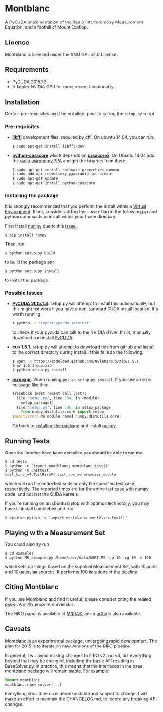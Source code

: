 # Montblanc

A PyCUDA implementation of the Radio Interferometry Measurement Equation, and a foothill of Mount Exaflop.

## License

Montblanc is licensed under the GNU GPL v2.0 License.

## Requirements

- PyCUDA 2015.1.3
- A Kepler NVIDIA GPU for more recent functionality.

## Installation

Certain pre-requisites must be installed, prior to calling the `setup.py` script.

### Pre-requisites

- **[libffi][libffi]** development files, required by cffi. On ubuntu 14.04, you can run:

    ```bash
    $ sudo apt-get install libffi-dev
    ```
    
- **[python-casacore][pyrap]** which depends on **[casacore2][casacore]**.
    On Ubuntu 14.04 add the [radio astronomy PPA][radio-astro-ppa]  and get the binaries from there:

    ```bash
    $ sudo apt-get install software-properties-common
    $ sudo add-apt-repository ppa:radio-astro/main
    $ sudo apt-get update
    $ sudo apt-get install python-casacore
    ```

### Installing the package

It is strongly recommended that you perform the install within a [Virtual Environment](http://docs.python-guide.org/en/latest/dev/virtualenvs/).
If not, consider adding the `--user` flag to the following
pip and python commands to install within your home directory.

First install [numpy] due to this [issue](http://stackoverflow.com/questions/18997339/scipy-and-numpy-install-on-linux-without-root).

    $ pip install numpy

Then, run

    $ python setup.py build

to build the package and

    $ python setup.py install

to install the package.

### Possible Issues

- **[PyCUDA 2015.1.3][pycuda]**. setup.py will attempt to install this automatically,
    but this might not work if you have a non-standard CUDA install location. It's worth running

    ```bash
    $ python -c 'import pycuda.autoinit'
    ```
    
    to check if your pycuda can talk to the NVIDIA driver. If not, manually download
    and install [PyCUDA][pycuda].
- **[cub 1.5.1][cub]**. setup.py will attempt to download this from github
    and install to the correct directory during install. If this fails do the following:

    ```bash
    $ wget -c https://codeload.github.com/NVlabs/cub/zip/1.5.1
    $ mv 1.5.1 cub.zip
    $ python setup.py install
    ```

- **[numexpr]**. When running `python setup.py install`, if you see an error message like this:

    ```python
    Traceback (most recent call last):
      File "setup.py", line 154, in <module>
        setup_package()
      File "setup.py", line 146, in setup_package
        from numpy.distutils.core import setup
    ImportError: No module named numpy.distutils.core
    ```
    
    Go back to [Installing the package](#installing-the-package) and install [numpy][numpy].



## Running Tests

Once the libraries have been compiled you should be able to run the

    $ cd tests
    $ python -c 'import montblanc; montblanc.test()'
    $ python -m unittest test_biro_v4.TestBiroV4.test_sum_coherencies_double

which will run the entire test suite or only the specified test case, respectively.
The reported times are for the entire test case with numpy code, and not just the CUDA kernels.

If you're running on an ubuntu laptop with optimus technology, you may have to install bumblebee and run

    $ optirun python -c 'import montblanc; montblanc.test()'

## Playing with a Measurement Set

You could also try run

    $ cd examples
    $ python MS_example.py /home/user/data/WSRT.MS -np 10 -ng 10 -c 100

which sets up things based on the supplied Measurement Set, with 10 point and 10 gaussian sources. It performs 100 iterations of the pipeline.

## Citing Montblanc

If you use Montblanc and find it useful, please consider
citing the related [paper][montblanc-paper-sciencedirect].
A [arXiv][montblanc-paper-arxiv] preprint is available.

The BIRO paper is available at [MNRAS][biro-paper-mnras],
and a [arXiv][biro-paper-arxiv] is also available.

## Caveats

Montblanc is an experimental package, undergoing rapid development.
The plan for 2015 is to iterate on new versions of the BIRO pipeline.

In general, I will avoid making changes to BIRO v2 and v3,
but everything beyond that may be changed, including the basic API residing in BaseSolver.py.
In practice, this means that the interfaces in the base montblanc package will remain stable.
For example:

```python
import montblanc
montblanc.rime_solver(...)
```

Everything should be considered unstable and subject to change.
I will make an effort to maintain the CHANGELOG.md, to record any breaking API changes.

[pycuda]:http://mathema.tician.de/software/pycuda/
[pytools]:https://pypi.python.org/pypi/pytools
[moderngpu]:https://github.com/nvlabs/moderngpu
[cub]:https://github.com/nvlabs/cub
[pyrap]:https://github.com/casacore/python-casacore
[casacore]:https://github.com/casacore/casacore
[radio-astro-ppa]:https://launchpad.net/~radio-astro/+archive/main
[libffi]:https://sourceware.org/libffi/
[biro-paper-arxiv]:http://arxiv.org/abs/1501.05304
[biro-paper-mnras]:http://mnras.oxfordjournals.org/content/450/2/1308.abstract
[montblanc-paper-arxiv]:http://arxiv.org/abs/1501.07719
[montblanc-paper-sciencedirect]:http://www.sciencedirect.com/science/article/pii/S2213133715000633
[numpy]:http://www.numpy.org
[numexpr]:https://github.com/pydata/numexpr
